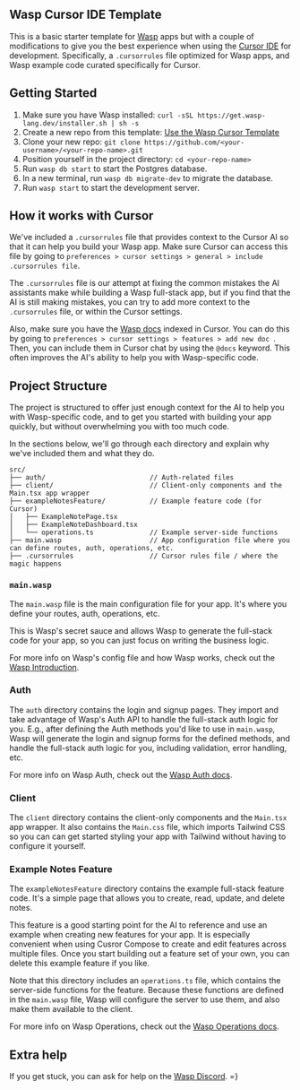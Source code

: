 ## Wasp Cursor IDE Template

This is a basic starter template for [Wasp](https://wasp-lang.dev/) apps but with a couple of modifications to give you the best experience when using the [Cursor IDE](https://cursor.sh/) for development. Specifically, a `.cursorrules` file optimized for Wasp apps, and Wasp example code curated specifically for Cursor.

## Getting Started

1. Make sure you have Wasp installed: `curl -sSL https://get.wasp-lang.dev/installer.sh | sh -s`
2. Create a new repo from this template: [Use the Wasp Cursor Template](https://github.com/wasp-lang/cursor-template/generate)
3. Clone your new repo: `git clone https://github.com/<your-username>/<your-repo-name>.git`
4. Position yourself in the project directory: `cd <your-repo-name>`
5. Run `wasp db start` to start the Postgres database.
6. In a new terminal, run `wasp db migrate-dev` to migrate the database.
7. Run `wasp start` to start the development server.

## How it works with Cursor

We've included a `.cursorrules` file that provides context to the Cursor AI so that it can help you build your Wasp app. Make sure Cursor can access this file by going to `preferences > cursor settings > general > include .cursorrules file`.

The `.cursorrules` file is our attempt at fixing the common mistakes the AI assistants make while building a Wasp full-stack app, but if you find that the AI is still making mistakes, you can try to add more context to the `.cursorrules` file, or within the Cursor settings.

Also, make sure you have the [Wasp docs](https://wasp-lang.dev/docs) indexed in Cursor. You can do this by going to `preferences > cursor settings > features > add new doc `. Then, you can include them in Cursor chat by using the `@docs` keyword. This often improves the AI's ability to help you with Wasp-specific code.

## Project Structure

The project is structured to offer just enough context for the AI to help you with Wasp-specific code, and to get you started with building your app quickly, but without overwhelming you with too much code.

In the sections below, we'll go through each directory and explain why we've included them and what they do.

```
src/
├── auth/                          // Auth-related files
├── client/                        // Client-only components and the Main.tsx app wrapper
├── exampleNotesFeature/           // Example feature code (for Cursor)
│   ├── ExampleNotePage.tsx           
│   ├── ExampleNoteDashboard.tsx      
│   └── operations.ts              // Example server-side functions 
├── main.wasp                      // App configuration file where you can define routes, auth, operations, etc.
├── .cursorrules                   // Cursor rules file / where the magic happens
```

### `main.wasp`

The `main.wasp` file is the main configuration file for your app. It's where you define your routes, auth, operations, etc.

This is Wasp's secret sauce and allows Wasp to generate the full-stack code for your app, so you can just focus on writing the business logic.

For more info on Wasp's config file and how Wasp works, check out the [Wasp Introduction](https://wasp-lang.dev/docs#so-what-does-the-code-look-like).

### Auth

The `auth` directory contains the login and signup pages. They import and take advantage of Wasp's Auth API to handle the full-stack auth logic for you. E.g., after defining the Auth methods you'd like to use in `main.wasp`, Wasp will generate the login and signup forms for the defined methods, and handle the full-stack auth logic for you, including validation, error handling, etc.

For more info on Wasp Auth, check out the [Wasp Auth docs](https://wasp-lang.dev/docs/auth/overview).

### Client

The `client` directory contains the client-only components and the `Main.tsx` app wrapper. It also contains the `Main.css` file, which imports Tailwind CSS so you can can get started styling your app with Tailwind without having to configure it yourself.

### Example Notes Feature

The `exampleNotesFeature` directory contains the example full-stack feature code. It's a simple page that allows you to create, read, update, and delete notes.

This feature is a good starting point for the AI to reference and use an example when creating new features for your app. It is especially convenient when using Cusror Compose to create and edit features across multiple files. Once you start building out a feature set of your own, you can delete this example feature if you like.

Note that this directory includes an `operations.ts` file, which contains the server-side functions for the feature. Because these functions are defined in the `main.wasp` file, Wasp will configure the server to use them, and also make them available to the client.

For more info on Wasp Operations, check out the [Wasp Operations docs](https://wasp-lang.dev/docs/data-model/operations/overview).

## Extra help

If you get stuck, you can ask for help on the [Wasp Discord](https://discord.gg/rzdnErX). =}